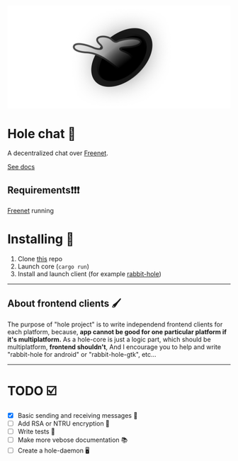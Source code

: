 
<img style="display: flex; margin: 0 auto" alt="hole chat logo" src="./public/logo.png" width="508">

# Hole chat 🐇
A decentralized chat over [Freenet](https://freenetproject.org).

[See docs](https://docs.hole.horhik.xyz)

## Requirements❗❗❗
 [Freenet](https://freenetproject.org) running
 
# Installing 🚀
1. Clone [this](https://github.com/hole-chat/core) repo 
2. Launch core (`cargo run`)
3. Install and launch client (for example [rabbit-hole](https://github.com/hole-chat/rabbit-hole))
---- 
## About frontend clients 🖌️
The purpose of "hole project" is to write independend frontend clients for each platform, because, **app cannot be good for one particular platform if it's multiplatform.** 
As a hole-core is just a logic part, which should be multiplatform, **frontend shouldn't**, And I encourage you to help and write "rabbit-hole for android" or "rabbit-hole-gtk", etc...

----

# TODO ☑️
- [x] Basic sending and receiving messages 💌
- [ ] Add RSA or NTRU encryption 🔐
- [ ] Write tests 🧪
- [ ] Make more vebose documentation 📚
- [ ] Create a hole-daemon 🖥
